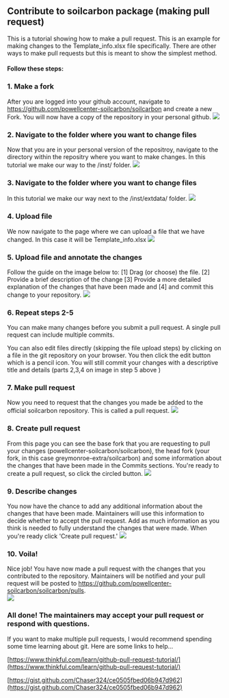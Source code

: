 ## Contribute to soilcarbon package (making pull request)

This is a tutorial showing how to make a pull request. This is an example for making changes to the Template_info.xlsx file specifically. There are other ways to make pull requests but this is meant to show the simplest method.

#### Follow these steps:

### 1. Make a fork
After you are logged into your github account, navigate to https://github.com/powellcenter-soilcarbon/soilcarbon and create a new Fork. You will now have a copy of the repository in your personal github.
![](site_files/assets/images/pull1.png)

### 2. Navigate to the folder where you want to change files
Now that you are in your personal version of the repositroy, navigate to the directory within the repositry where you want to make changes. In this tutorial we make our way to the /inst/ folder.
![](site_files/assets/images/pull2.png)

### 3. Navigate to the folder where you want to change files 
In this tutorial we make our way next to the /inst/extdata/ folder.
![](site_files/assets/images/pull3.png)

### 4. Upload file
We now navigate to the page where we can upload a file that we have changed. In this case it will be Template_info.xlsx
![](site_files/assets/images/pull4.png)

### 5. Upload file and annotate the changes
Follow the guide on the image below to: [1] Drag (or choose) the file. [2] Provide a brief description of the change [3] Provide a more detailed explanation of the changes that have been made and [4] and commit this change to your repository.
![](site_files/assets/images/pull5.png)

### 6. Repeat steps 2-5 
You can make many changes before you submit a pull request. A single pull request can include multiple commits. 

You can also edit files directly (skipping the file upload steps) by clicking on a file in the git repository on your browser. You then click the edit button which is a pencil icon. You will still commit your changes with a descriptive title and details (parts 2,3,4 on image in step 5 above )

### 7. Make pull request
Now you need to request that the changes you made be added to the official soilcarbon repository. This is called a pull request.
![](site_files/assets/images/pull6.png)
### 8. Create pull request
From this page you can see the base fork that you are requesting to pull your changes (powellcenter-soilcarbon/soilcarbon), the head fork (your fork, in this case greymonroe-extra/soilcarbon) and some information about the changes that have been made in the Commits sections. You're ready to create a pull request, so click the circled button.
![](site_files/assets/images/pull7.png)

### 9. Describe changes
You now have the chance to add any additional information about the changes that have been made. Maintainers will use this information to decide whether to accept the pull request. Add as much information as you think is needed to fully understand the changes that were made. When you're ready click 'Create pull request.'
![](site_files/assets/images/pull8.png)

### 10. Voila!
Nice job! You have now made a pull request with the changes that you contributed to the repository. Maintainers will be notified and your pull request will be posted to https://github.com/powellcenter-soilcarbon/soilcarbon/pulls.  
![](site_files/assets/images/pull9.png)

### All done! The maintainers may accept your pull request or respond with questions. 

If you want to make multiple pull requests, I would recommend spending some time learning about git. Here are some links to help...

[https://www.thinkful.com/learn/github-pull-request-tutorial/](https://www.thinkful.com/learn/github-pull-request-tutorial/)

[https://gist.github.com/Chaser324/ce0505fbed06b947d962](https://gist.github.com/Chaser324/ce0505fbed06b947d962)

